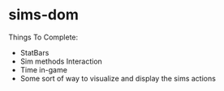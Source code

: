 # sims-dom

Things To Complete:

- StatBars
- Sim methods Interaction
- Time in-game
- Some sort of way to visualize and display the sims actions